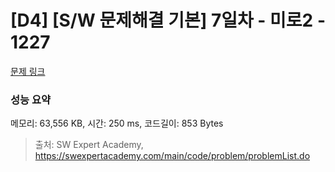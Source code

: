 # [D4] [S/W 문제해결 기본] 7일차 - 미로2 - 1227 

[문제 링크](https://swexpertacademy.com/main/code/problem/problemDetail.do?contestProbId=AV14wL9KAGkCFAYD) 

### 성능 요약

메모리: 63,556 KB, 시간: 250 ms, 코드길이: 853 Bytes



> 출처: SW Expert Academy, https://swexpertacademy.com/main/code/problem/problemList.do